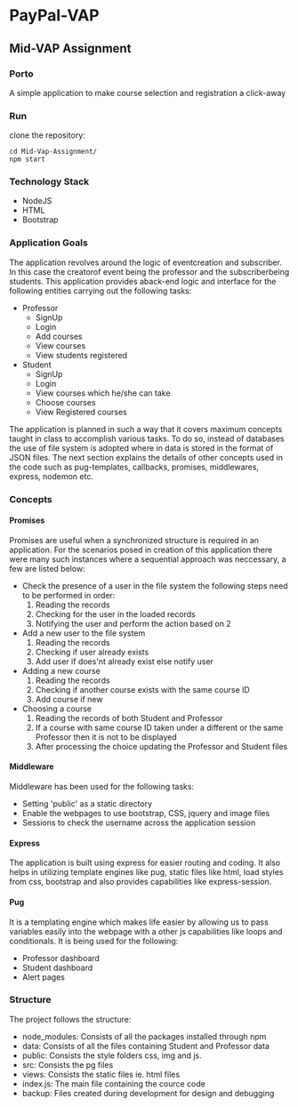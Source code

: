 # PayPal-VAP

## Mid-VAP Assignment

### Porto
A simple application to make course selection and registration a click-away

### Run
clone the repository:
```
cd Mid-Vap-Assignment/
npm start
```

### Technology Stack
* NodeJS
* HTML
* Bootstrap
### Application Goals
The application revolves around the logic of eventcreation and subscriber. In this case the creatorof event being the professor and the subscriberbeing students. This application provides aback-end logic and interface for the following entities carrying out the following tasks:
* Professor
  * SignUp
  * Login
  * Add courses
  * View courses
  * View students registered
* Student
  * SignUp
  * Login
  * View courses which he/she can take
  * Choose courses
  * View Registered courses

The application is planned in such a way that it covers maximum concepts taught in class to accomplish various tasks. To do so, instead of databases the use of file system is adopted where in data is stored in the format of JSON files. The next section explains the details of other concepts used in the code such as pug-templates, callbacks, promises, middlewares, express, nodemon etc.
### Concepts
#### Promises
Promises are useful when a synchronized structure is required in an application. For the scenarios posed in creation of this application there were many such instances where a sequential approach was neccessary, a few are listed below:
* Check the presence of a user in the file system the following steps need to be performed in order:
    1. Reading the records
    2. Checking for the user in the loaded records
    3. Notifying the user and perform the action based on 2
* Add a new user to the file system
    1. Reading the records
    2. Checking if user already exists
    3. Add user if does'nt already exist else notify user
* Adding a new course
    1. Reading the records
    2. Checking if another course exists with the same course ID
    3. Add course if new
* Choosing a course
    1. Reading the records of both Student and Professor
    2. If a course with same course ID taken under a different or the same Professor then it is not to be displayed
    3. After processing the choice updating the Professor and Student files
#### Middleware
Middleware has been used for the following tasks:
* Setting 'public' as a static directory
* Enable the webpages to use bootstrap, CSS, jquery and image files
* Sessions to check the username across the application session
#### Express
The application is built using express for easier routing and coding. It also helps in utilizing template engines like pug, static files like html, load styles from css, bootstrap and also provides capabilities like express-session.
#### Pug
It is a templating engine which makes life easier by allowing us to pass variables easily into the webpage with a other js capabilities like loops and conditionals. It is being used for the following:
* Professor dashboard
* Student dashboard
* Alert pages
### Structure
The project follows the structure:
* node_modules: Consists of all the packages installed through npm
* data: Consists of all the files containing Student and Professor data
* public: Consists the style folders css, img and js.
* src: Consists the pg files
* views: Consists the static files ie. html files
* index.js: The main file containing the cource code
* backup: Files created during development for design and debugging